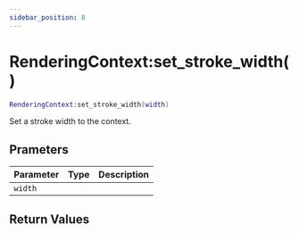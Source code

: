 ```yaml
---
sidebar_position: 8
---
```


# RenderingContext:set_stroke_width()
```lua
RenderingContext:set_stroke_width(width)
```
Set a stroke width to the context.


## Prameters
|Parameter|Type|Description|
|-|-|-|
|`width`|||


## Return Values
